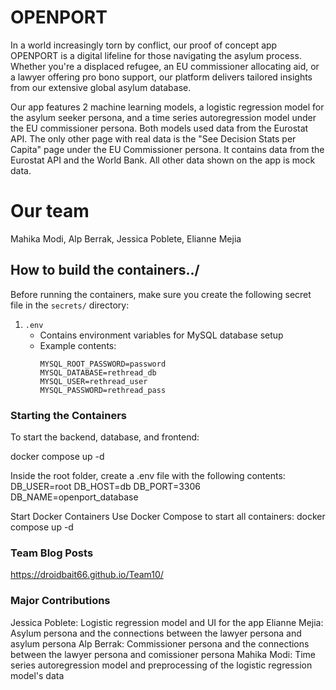 # OPENPORT
In a world increasingly torn by conflict, our proof of concept app OPENPORT is a digital lifeline for those navigating the asylum process. Whether you're a displaced refugee, an EU commissioner allocating aid, or a lawyer offering pro bono support, our platform delivers tailored insights from our extensive global asylum database.

Our app features 2 machine learning models, a logistic regression model for the asylum seeker persona, and a time series autoregression model under the EU commissioner persona. Both models used data from the Eurostat API. The only other page with real data is the "See Decision Stats per Capita" page under the EU Commissioner persona. It contains data from the Eurostat API and the World Bank. All other data shown on the app is mock data. 


# Our team
Mahika Modi, Alp Berrak, Jessica Poblete, Elianne Mejia

## How to build the containers../
Before running the containers, make sure you create the following secret file in the `secrets/` directory:

1. `.env`
   - Contains environment variables for MySQL database setup
   - Example contents:
     ```env
     MYSQL_ROOT_PASSWORD=password
     MYSQL_DATABASE=rethread_db
     MYSQL_USER=rethread_user
     MYSQL_PASSWORD=rethread_pass
     ```

### Starting the Containers
To start the backend, database, and frontend:


docker compose up -d


Inside the root folder, create a .env file with the following contents:
DB_USER=root
DB_HOST=db
DB_PORT=3306
DB_NAME=openport_database


Start Docker Containers
Use Docker Compose to start all containers:
docker compose up -d

### Team Blog Posts
https://droidbait66.github.io/Team10/ 

### Major Contributions
Jessica Poblete: Logistic regression model and UI for the app
Elianne Mejia: Asylum persona and the connections between the lawyer persona and asylum persona
Alp Berrak: Commissioner persona and the connections between the lawyer persona and comissioner persona
Mahika Modi: Time series autoregression model and preprocessing of the logistic regression model's data